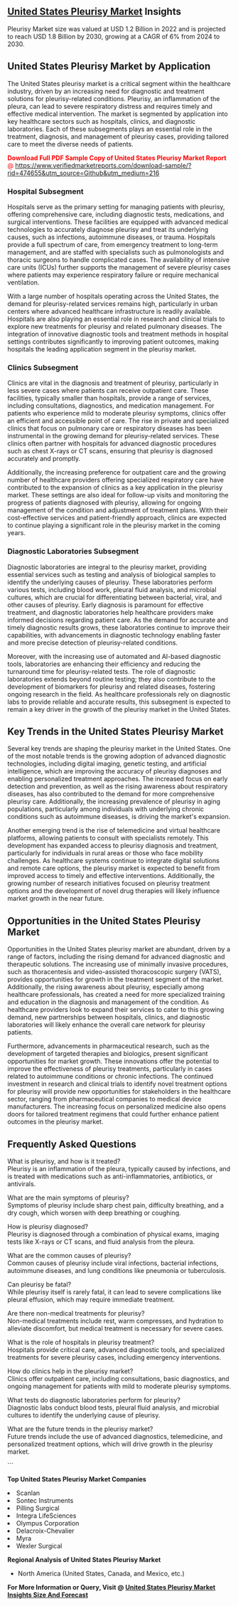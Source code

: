 <h2><a href="https://www.verifiedmarketreports.com/download-sample/?rid=474655&amp;utm_source=Github&amp;utm_medium=216" target="_blank">United States Pleurisy Market</a> Insights</h2><p>Pleurisy Market size was valued at USD 1.2 Billion in 2022 and is projected to reach USD 1.8 Billion by 2030, growing at a CAGR of 6% from 2024 to 2030.</p><p><h2>United States Pleurisy Market by Application</h2><p>The United States pleurisy market is a critical segment within the healthcare industry, driven by an increasing need for diagnostic and treatment solutions for pleurisy-related conditions. Pleurisy, an inflammation of the pleura, can lead to severe respiratory distress and requires timely and effective medical intervention. The market is segmented by application into key healthcare sectors such as hospitals, clinics, and diagnostic laboratories. Each of these subsegments plays an essential role in the treatment, diagnosis, and management of pleurisy cases, providing tailored care to meet the diverse needs of patients.</p><p><p><span class=""><span style="color: #ff0000;"><strong>Download Full PDF Sample Copy of United States Pleurisy Market Report</strong> @ </span><a href="https://www.verifiedmarketreports.com/download-sample/?rid=474655&amp;utm_source=Github&amp;utm_medium=216" target="_blank">https://www.verifiedmarketreports.com/download-sample/?rid=474655&amp;utm_source=Github&amp;utm_medium=216</a></span></p></p><h3>Hospital Subsegment</h3><p>Hospitals serve as the primary setting for managing patients with pleurisy, offering comprehensive care, including diagnostic tests, medications, and surgical interventions. These facilities are equipped with advanced medical technologies to accurately diagnose pleurisy and treat its underlying causes, such as infections, autoimmune diseases, or trauma. Hospitals provide a full spectrum of care, from emergency treatment to long-term management, and are staffed with specialists such as pulmonologists and thoracic surgeons to handle complicated cases. The availability of intensive care units (ICUs) further supports the management of severe pleurisy cases where patients may experience respiratory failure or require mechanical ventilation.</p><p>With a large number of hospitals operating across the United States, the demand for pleurisy-related services remains high, particularly in urban centers where advanced healthcare infrastructure is readily available. Hospitals are also playing an essential role in research and clinical trials to explore new treatments for pleurisy and related pulmonary diseases. The integration of innovative diagnostic tools and treatment methods in hospital settings contributes significantly to improving patient outcomes, making hospitals the leading application segment in the pleurisy market.</p><h3>Clinics Subsegment</h3><p>Clinics are vital in the diagnosis and treatment of pleurisy, particularly in less severe cases where patients can receive outpatient care. These facilities, typically smaller than hospitals, provide a range of services, including consultations, diagnostics, and medication management. For patients who experience mild to moderate pleurisy symptoms, clinics offer an efficient and accessible point of care. The rise in private and specialized clinics that focus on pulmonary care or respiratory diseases has been instrumental in the growing demand for pleurisy-related services. These clinics often partner with hospitals for advanced diagnostic procedures such as chest X-rays or CT scans, ensuring that pleurisy is diagnosed accurately and promptly.</p><p>Additionally, the increasing preference for outpatient care and the growing number of healthcare providers offering specialized respiratory care have contributed to the expansion of clinics as a key application in the pleurisy market. These settings are also ideal for follow-up visits and monitoring the progress of patients diagnosed with pleurisy, allowing for ongoing management of the condition and adjustment of treatment plans. With their cost-effective services and patient-friendly approach, clinics are expected to continue playing a significant role in the pleurisy market in the coming years.</p><h3>Diagnostic Laboratories Subsegment</h3><p>Diagnostic laboratories are integral to the pleurisy market, providing essential services such as testing and analysis of biological samples to identify the underlying causes of pleurisy. These laboratories perform various tests, including blood work, pleural fluid analysis, and microbial cultures, which are crucial for differentiating between bacterial, viral, and other causes of pleurisy. Early diagnosis is paramount for effective treatment, and diagnostic laboratories help healthcare providers make informed decisions regarding patient care. As the demand for accurate and timely diagnostic results grows, these laboratories continue to improve their capabilities, with advancements in diagnostic technology enabling faster and more precise detection of pleurisy-related conditions.</p><p>Moreover, with the increasing use of automated and AI-based diagnostic tools, laboratories are enhancing their efficiency and reducing the turnaround time for pleurisy-related tests. The role of diagnostic laboratories extends beyond routine testing; they also contribute to the development of biomarkers for pleurisy and related diseases, fostering ongoing research in the field. As healthcare professionals rely on diagnostic labs to provide reliable and accurate results, this subsegment is expected to remain a key driver in the growth of the pleurisy market in the United States.</p><h2>Key Trends in the United States Pleurisy Market</h2><p>Several key trends are shaping the pleurisy market in the United States. One of the most notable trends is the growing adoption of advanced diagnostic technologies, including digital imaging, genetic testing, and artificial intelligence, which are improving the accuracy of pleurisy diagnoses and enabling personalized treatment approaches. The increased focus on early detection and prevention, as well as the rising awareness about respiratory diseases, has also contributed to the demand for more comprehensive pleurisy care. Additionally, the increasing prevalence of pleurisy in aging populations, particularly among individuals with underlying chronic conditions such as autoimmune diseases, is driving the market's expansion.</p><p>Another emerging trend is the rise of telemedicine and virtual healthcare platforms, allowing patients to consult with specialists remotely. This development has expanded access to pleurisy diagnosis and treatment, particularly for individuals in rural areas or those who face mobility challenges. As healthcare systems continue to integrate digital solutions and remote care options, the pleurisy market is expected to benefit from improved access to timely and effective interventions. Additionally, the growing number of research initiatives focused on pleurisy treatment options and the development of novel drug therapies will likely influence market growth in the near future.</p><h2>Opportunities in the United States Pleurisy Market</h2><p>Opportunities in the United States pleurisy market are abundant, driven by a range of factors, including the rising demand for advanced diagnostic and therapeutic solutions. The increasing use of minimally invasive procedures, such as thoracentesis and video-assisted thoracoscopic surgery (VATS), provides opportunities for growth in the treatment segment of the market. Additionally, the rising awareness about pleurisy, especially among healthcare professionals, has created a need for more specialized training and education in the diagnosis and management of the condition. As healthcare providers look to expand their services to cater to this growing demand, new partnerships between hospitals, clinics, and diagnostic laboratories will likely enhance the overall care network for pleurisy patients.</p><p>Furthermore, advancements in pharmaceutical research, such as the development of targeted therapies and biologics, present significant opportunities for market growth. These innovations offer the potential to improve the effectiveness of pleurisy treatments, particularly in cases related to autoimmune conditions or chronic infections. The continued investment in research and clinical trials to identify novel treatment options for pleurisy will provide new opportunities for stakeholders in the healthcare sector, ranging from pharmaceutical companies to medical device manufacturers. The increasing focus on personalized medicine also opens doors for tailored treatment regimens that could further enhance patient outcomes in the pleurisy market.</p><h2>Frequently Asked Questions</h2><p>What is pleurisy, and how is it treated? <br> Pleurisy is an inflammation of the pleura, typically caused by infections, and is treated with medications such as anti-inflammatories, antibiotics, or antivirals.</p><p>What are the main symptoms of pleurisy? <br> Symptoms of pleurisy include sharp chest pain, difficulty breathing, and a dry cough, which worsen with deep breathing or coughing.</p><p>How is pleurisy diagnosed? <br> Pleurisy is diagnosed through a combination of physical exams, imaging tests like X-rays or CT scans, and fluid analysis from the pleura.</p><p>What are the common causes of pleurisy? <br> Common causes of pleurisy include viral infections, bacterial infections, autoimmune diseases, and lung conditions like pneumonia or tuberculosis.</p><p>Can pleurisy be fatal? <br> While pleurisy itself is rarely fatal, it can lead to severe complications like pleural effusion, which may require immediate treatment.</p><p>Are there non-medical treatments for pleurisy? <br> Non-medical treatments include rest, warm compresses, and hydration to alleviate discomfort, but medical treatment is necessary for severe cases.</p><p>What is the role of hospitals in pleurisy treatment? <br> Hospitals provide critical care, advanced diagnostic tools, and specialized treatments for severe pleurisy cases, including emergency interventions.</p><p>How do clinics help in the pleurisy market? <br> Clinics offer outpatient care, including consultations, basic diagnostics, and ongoing management for patients with mild to moderate pleurisy symptoms.</p><p>What tests do diagnostic laboratories perform for pleurisy? <br> Diagnostic labs conduct blood tests, pleural fluid analysis, and microbial cultures to identify the underlying cause of pleurisy.</p><p>What are the future trends in the pleurisy market? <br> Future trends include the use of advanced diagnostics, telemedicine, and personalized treatment options, which will drive growth in the pleurisy market.</p>```</p><p><strong>Top United States Pleurisy Market Companies</strong></p><div data-test-id=""><p><li>Scanlan</li><li> Sontec Instruments</li><li> Pilling Surgical</li><li> Integra LifeSciences</li><li> Olympus Corporation</li><li> Delacroix-Chevalier</li><li> Myra</li><li> Wexler Surgical</li></p><div><strong>Regional Analysis of&nbsp;United States Pleurisy Market</strong></div><ul><li dir="ltr"><p dir="ltr">North America&nbsp;(United States, Canada, and Mexico, etc.)</p></li></ul><p><strong>For More Information or Query, Visit @&nbsp;</strong><strong><a href="https://www.verifiedmarketreports.com/product/pleurisy-market-size-and-forecast/?utm_source=Github&amp;utm_medium=216" target="_blank">United States Pleurisy Market Insights Size And Forecast</a></strong></p></div>
